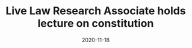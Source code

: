 ---
image: constitution_class.jpg
title: Live Law Research Associate holds lecture on constitution
date: 2020-11-18
---